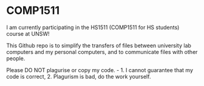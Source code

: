 # COMP1511
I am currently participating in the HS1511 (COMP1511 for HS students) course at UNSW!

This Github repo is to simplify the transfers of files between university lab computers and my personal computers, and to communicate files with other people. 

Please DO NOT plagurise or copy my code. - 1. I cannot guarantee that my code is correct, 2. Plagurism is bad, do the work yourself. 
